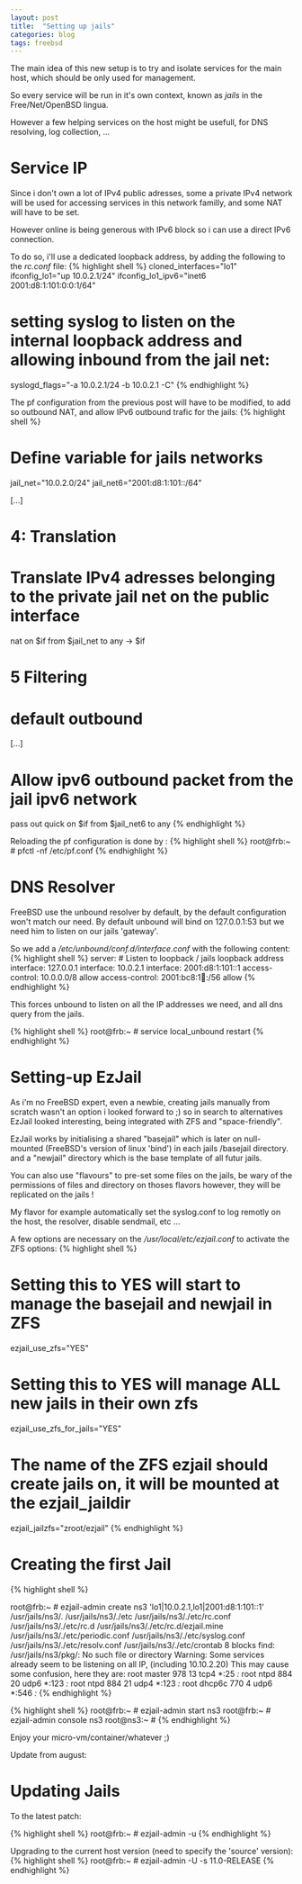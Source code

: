 ```yaml
---
layout: post
title:  "Setting up jails"
categories: blog
tags: freebsd
---
```


The main idea of this new setup is to try and isolate services for the main host, which should be only used for management.

So every service will be run in it's own context, known as *jails* in the Free/Net/OpenBSD lingua.

However a few helping services on the host might be usefull, for DNS resolving, log collection, ...

Service IP
==========

Since i don't own a lot of IPv4 public adresses, some a private IPv4 network will be used for accessing services in this network familly, and some NAT will have to be set.

However online is being generous with IPv6 block so i can use a direct IPv6 connection.

To do so, i'll use a dedicated loopback address, by adding the following to the *rc.conf* file:
{% highlight shell %}
cloned_interfaces="lo1"
ifconfig_lo1="up 10.0.2.1/24"
ifconfig_lo1_ipv6="inet6 2001:d8:1:101:0:0:1/64"

# setting syslog to listen on the internal loopback address and allowing inbound from the jail net:
syslogd_flags="-a 10.0.2.1/24 -b 10.0.2.1 -C"
{% endhighlight %}

The pf configuration from the previous post will have to be modified, to add so outbound NAT, and allow IPv6 outbound trafic for the jails:
{% highlight shell %}
# Define variable for jails networks
jail_net="10.0.2.0/24"
jail_net6="2001:d8:1:101::/64"

[...]

 # 4: Translation
 # Translate IPv4 adresses belonging to the private jail net on the public interface
 nat on $if from $jail_net to any -> $if

 # 5 Filtering
 # default outbound
 [...]
 # Allow ipv6 outbound packet from the jail ipv6 network
 pass out quick on $if from $jail_net6 to any
{% endhighlight %}

Reloading the pf configuration is done by :
{% highlight shell %}
root@frb:~ # pfctl -nf /etc/pf.conf
{% endhighlight %}


DNS Resolver
============

FreeBSD use the unbound resolver by default, by the default configuration won't match our need. By default unbound will bind on 127.0.0.1:53 but we need him to listen on our jails 'gateway'.

So we add a */etc/unbound/conf.d/interface.conf* with the following content:
{% highlight shell %}
server:
        # Listen to loopback / jails loopback address
        interface: 127.0.0.1
        interface: 10.0.2.1
        interface: 2001:d8:1:101::1
        access-control: 10.0.0.0/8 allow
        access-control: 2001:bc8:1:100::/56 allow
{% endhighlight %}

This forces unbound to listen on all the IP addresses we need, and all dns query from the jails.

{% highlight shell %}
root@frb:~ # service local_unbound restart
{% endhighlight %}


Setting-up EzJail
=================

As i'm no FreeBSD expert, even a newbie, creating jails manually from scratch wasn't an option i looked forward to ;) so in search to alternatives EzJail looked interesting, being integrated with ZFS and "space-friendly".

EzJail works by initialising a shared "basejail" which is later on null-mounted (FreeBSD's version of linux 'bind') in each jails /basejail directory. and a "newjail" directory which is the base template of all futur jails.

You can also use "flavours" to pre-set some files on the jails, be wary of the permissions of files and directory on thoses flavors however, they will be replicated on the jails !

My flavor for example automatically set the syslog.conf to log remotly on the host, the resolver, disable sendmail, etc ...

A few options are necessary on the */usr/local/etc/ezjail.conf* to activate the ZFS options:
{% highlight shell %}
# Setting this to YES will start to manage the basejail and newjail in ZFS
ezjail_use_zfs="YES"

# Setting this to YES will manage ALL new jails in their own zfs
ezjail_use_zfs_for_jails="YES"

# The name of the ZFS ezjail should create jails on, it will be mounted at the ezjail_jaildir
ezjail_jailzfs="zroot/ezjail"
{% endhighlight %}

Creating the first Jail
=======================

{% highlight shell %}

root@frb:~ # ezjail-admin create ns3 'lo1|10.0.2.1,lo1|2001:d8:1:101::1'
/usr/jails/ns3/.
/usr/jails/ns3/./etc
/usr/jails/ns3/./etc/rc.conf
/usr/jails/ns3/./etc/rc.d
/usr/jails/ns3/./etc/rc.d/ezjail.mine
/usr/jails/ns3/./etc/periodic.conf
/usr/jails/ns3/./etc/syslog.conf
/usr/jails/ns3/./etc/resolv.conf
/usr/jails/ns3/./etc/crontab
8 blocks
find: /usr/jails/ns3/pkg/: No such file or directory
Warning: Some services already seem to be listening on all IP, (including 10.10.2.20)
  This may cause some confusion, here they are:
root     master     978   13 tcp4   *:25                  *:*
root     ntpd       884   20 udp6   *:123                 *:*
root     ntpd       884   21 udp4   *:123                 *:*
root     dhcp6c     770   4  udp6   *:546                 *:*
{% endhighlight %}

{% highlight shell %}
root@frb:~ # ezjail-admin start ns3
root@frb:~ # ezjail-admin console ns3
root@ns3:~ #
{% endhighlight %}

Enjoy your micro-vm/container/whatever ;)

Update from august:

Updating Jails
=======================

To the latest patch:

{% highlight shell %}
root@frb:~ # ezjail-admin -u
{% endhighlight %}

Upgrading to the current host version (need to specify the 'source' version):
{% highlight shell %}
root@frb:~ # ezjail-admin -U -s 11.0-RELEASE
{% endhighlight %}
